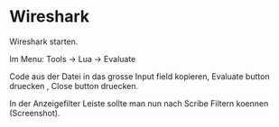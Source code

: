 # Wireshark

Wireshark starten.

Im Menu: Tools -> Lua -> Evaluate

Code aus der Datei in das grosse Input field kopieren, Evaluate button druecken , Close button druecken.

In der Anzeigefilter Leiste sollte man nun nach Scribe Filtern koennen (Screenshot).
